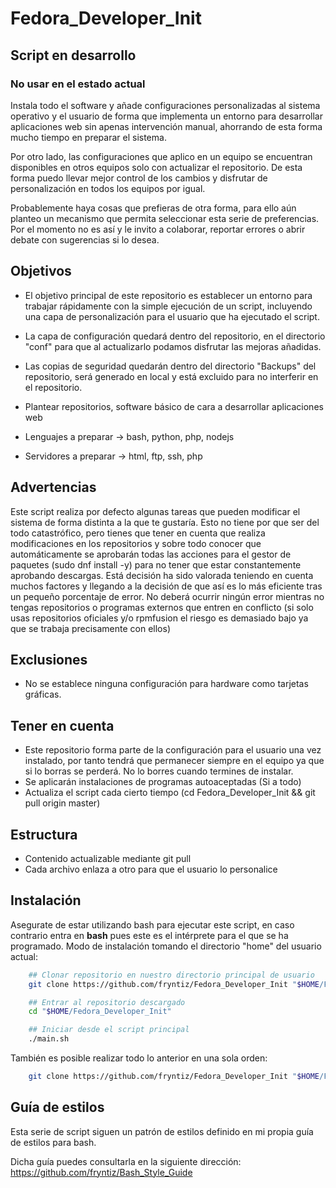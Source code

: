 # Fedora_Developer_Init
## Script en desarrollo
### No usar en el estado actual

Instala todo el software y añade configuraciones personalizadas al sistema operativo y el usuario de forma que implementa un entorno para desarrollar aplicaciones web sin apenas intervención manual, ahorrando de esta forma mucho tiempo en preparar el sistema.

Por otro lado, las configuraciones que aplico en un equipo se encuentran disponibles en otros equipos solo con actualizar el repositorio. De esta forma puedo llevar mejor control de los cambios y disfrutar de personalización en todos los equipos por igual.

Probablemente haya cosas que prefieras de otra forma, para ello aún planteo un mecanismo que permita seleccionar esta serie de preferencias. Por el momento no es así y le invito a colaborar, reportar errores o abrir debate con sugerencias si lo desea.


## Objetivos
- El objetivo principal de este repositorio es establecer un entorno para trabajar rápidamente con la simple ejecución de un script, incluyendo una capa de personalización para el usuario que ha ejecutado el script.

- La capa de configuración quedará dentro del repositorio, en el directorio "conf" para que al actualizarlo podamos disfrutar las mejoras añadidas.

- Las copias de seguridad quedarán dentro del directorio "Backups" del repositorio, será generado en local y está excluido para no interferir en el repositorio.

- Plantear repositorios, software básico de cara a desarrollar aplicaciones web
- Lenguajes a preparar → bash, python, php, nodejs
- Servidores a preparar → html, ftp, ssh, php

## Advertencias
Este script realiza por defecto algunas tareas que pueden modificar el sistema de forma distinta a la que te gustaría. Esto no tiene por que ser del todo catastrófico, pero tienes que tener en cuenta que realiza modificaciones en los repositorios y sobre todo conocer que automáticamente se aprobarán todas las acciones para el gestor de paquetes (sudo dnf install -y) para no tener que estar constantemente aprobando descargas. Está decisión ha sido valorada teniendo en cuenta muchos factores y llegando a la decisión de que así es lo más eficiente tras un pequeño porcentaje de error. No deberá ocurrir ningún error mientras no tengas repositorios o programas externos que entren en conflicto (si solo usas repositorios oficiales y/o rpmfusion el riesgo es demasiado bajo ya que se trabaja precisamente con ellos)

## Exclusiones
- No se establece ninguna configuración para hardware como tarjetas gráficas.

## Tener en cuenta
- Este repositorio forma parte de la configuración para el usuario una vez instalado, por tanto tendrá que permanecer siempre en el equipo ya que si lo borras se perderá. No lo borres cuando termines de instalar.
- Se aplicarán instalaciones de programas autoaceptadas (Si a todo)
- Actualiza el script cada cierto tiempo (cd Fedora_Developer_Init && git pull origin master)

## Estructura
- Contenido actualizable mediante git pull
- Cada archivo enlaza a otro para que el usuario lo personalice

## Instalación
Asegurate de estar utilizando bash para ejecutar este script, en caso contrario entra en **bash** pues este es el intérprete para el que se ha programado.
Modo de instalación tomando el directorio "home" del usuario actual:
```bash
    ## Clonar repositorio en nuestro directorio principal de usuario
    git clone https://github.com/fryntiz/Fedora_Developer_Init "$HOME/Fedora_Developer_Init"

    ## Entrar al repositorio descargado
    cd "$HOME/Fedora_Developer_Init"

    ## Iniciar desde el script principal
    ./main.sh
```

También es posible realizar todo lo anterior en una sola orden:
```bash
    git clone https://github.com/fryntiz/Fedora_Developer_Init "$HOME/Fedora_Developer_Init" && cd "$HOME/Fedora_Developer_Init" && ./main.sh
```

## Guía de estilos
Esta serie de script siguen un patrón de estilos definido en mi propia guía de estilos para bash.

Dicha guía puedes consultarla en la siguiente dirección: https://github.com/fryntiz/Bash_Style_Guide
